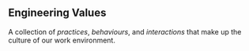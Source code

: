 ## Engineering Values

A collection of *practices*, *behaviours*, and *interactions* that make up the culture of our work environment.
